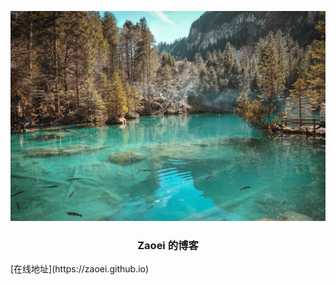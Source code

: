 ![悄悄是别离的笙箫，沉默是今晚的康桥](./static//img/pexels-r-fera.jpg)
<h3 align="center">Zaoei 的博客</h3>
[在线地址](https://zaoei.github.io)
